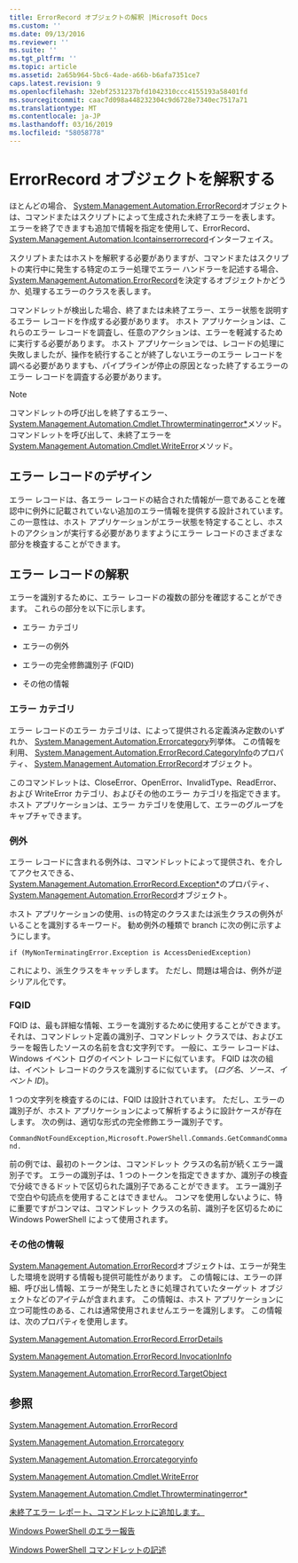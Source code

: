 ```yaml
---
title: ErrorRecord オブジェクトの解釈 |Microsoft Docs
ms.custom: ''
ms.date: 09/13/2016
ms.reviewer: ''
ms.suite: ''
ms.tgt_pltfrm: ''
ms.topic: article
ms.assetid: 2a65b964-5bc6-4ade-a66b-b6afa7351ce7
caps.latest.revision: 9
ms.openlocfilehash: 32ebf2531237bfd1042310ccc4155193a58401fd
ms.sourcegitcommit: caac7d098a448232304c9d6728e7340ec7517a71
ms.translationtype: MT
ms.contentlocale: ja-JP
ms.lasthandoff: 03/16/2019
ms.locfileid: "58058778"
---
```

# <a name="interpreting-errorrecord-objects"></a>ErrorRecord オブジェクトを解釈する

ほとんどの場合、 [System.Management.Automation.ErrorRecord](/dotnet/api/System.Management.Automation.ErrorRecord)オブジェクトは、コマンドまたはスクリプトによって生成された未終了エラーを表します。 エラーを終了できますも追加で情報を指定を使用して、ErrorRecord、 [System.Management.Automation.Icontainserrorrecord](/dotnet/api/System.Management.Automation.IContainsErrorRecord)インターフェイス。

スクリプトまたはホストを解釈する必要がありますが、コマンドまたはスクリプトの実行中に発生する特定のエラー処理でエラー ハンドラーを記述する場合、 [System.Management.Automation.ErrorRecord](/dotnet/api/System.Management.Automation.ErrorRecord)を決定するオブジェクトかどうか、処理するエラーのクラスを表します。

コマンドレットが検出した場合、終了または未終了エラー、エラー状態を説明するエラー レコードを作成する必要があります。 ホスト アプリケーションは、これらのエラー レコードを調査し、任意のアクションは、エラーを軽減するために実行する必要があります。 ホスト アプリケーションでは、レコードの処理に失敗しましたが、操作を続行することが終了しないエラーのエラー レコードを調べる必要がありますも、パイプラインが停止の原因となった終了するエラーのエラー レコードを調査する必要があります。

> [!NOTE]
> コマンドレットの呼び出しを終了するエラー、 [System.Management.Automation.Cmdlet.Throwterminatingerror*](/dotnet/api/System.Management.Automation.Cmdlet.ThrowTerminatingError)メソッド。 コマンドレットを呼び出して、未終了エラーを[System.Management.Automation.Cmdlet.WriteError](/dotnet/api/System.Management.Automation.Cmdlet.WriteError)メソッド。

## <a name="error-record-design"></a>エラー レコードのデザイン

エラー レコードは、各エラー レコードの結合された情報が一意であることを確認中に例外に記載されていない追加のエラー情報を提供する設計されています。 この一意性は、ホスト アプリケーションがエラー状態を特定することし、ホストのアクションが実行する必要がありますようにエラー レコードのさまざまな部分を検査することができます。

## <a name="interpreting-error-records"></a>エラー レコードの解釈

エラーを識別するために、エラー レコードの複数の部分を確認することができます。 これらの部分を以下に示します。

- エラー カテゴリ

- エラーの例外

- エラーの完全修飾識別子 (FQID)

- その他の情報

### <a name="the-error-category"></a>エラー カテゴリ

エラー レコードのエラー カテゴリは、によって提供される定義済み定数のいずれか、 [System.Management.Automation.Errorcategory](/dotnet/api/System.Management.Automation.ErrorCategory)列挙体。 この情報を利用、 [System.Management.Automation.ErrorRecord.CategoryInfo](/dotnet/api/System.Management.Automation.ErrorRecord.CategoryInfo)のプロパティ、 [System.Management.Automation.ErrorRecord](/dotnet/api/System.Management.Automation.ErrorRecord)オブジェクト。

このコマンドレットは、CloseError、OpenError、InvalidType、ReadError、および WriteError カテゴリ、およびその他のエラー カテゴリを指定できます。 ホスト アプリケーションは、エラー カテゴリを使用して、エラーのグループをキャプチャできます。

### <a name="the-exception"></a>例外

エラー レコードに含まれる例外は、コマンドレットによって提供され、を介してアクセスできる、 [System.Management.Automation.ErrorRecord.Exception*](/dotnet/api/System.Management.Automation.ErrorRecord.Exception)のプロパティ、 [System.Management.Automation.ErrorRecord](/dotnet/api/System.Management.Automation.ErrorRecord)オブジェクト。

ホスト アプリケーションの使用、`is`の特定のクラスまたは派生クラスの例外がいることを識別するキーワード。 勧め例外の種類で branch に次の例に示すようにします。

`if (MyNonTerminatingError.Exception is AccessDeniedException)`

これにより、派生クラスをキャッチします。 ただし、問題は場合は、例外が逆シリアル化です。

### <a name="the-fqid"></a>FQID

FQID は、最も詳細な情報、エラーを識別するために使用することができます。 それは、コマンドレット定義の識別子、コマンドレット クラスでは、およびエラーを報告したソースの名前を含む文字列です。 一般に、エラー レコードは、Windows イベント ログのイベント レコードに似ています。 FQID は次の組は、イベント レコードのクラスを識別するに似ています。 (*ログ名*、*ソース*、*イベント ID*)。

1 つの文字列を検査するのには、FQID は設計されています。 ただし、エラーの識別子が、ホスト アプリケーションによって解析するように設計ケースが存在します。 次の例は、適切な形式の完全修飾エラー識別子です。

`CommandNotFoundException,Microsoft.PowerShell.Commands.GetCommandCommand.`

前の例では、最初のトークンは、コマンドレット クラスの名前が続くエラー識別子です。 エラーの識別子は、1 つのトークンを指定できますか、識別子の検査で分岐できるドットで区切られた識別子であることができます。 エラー識別子で空白や句読点を使用することはできません。 コンマを使用しないように、特に重要ですがコンマは、コマンドレット クラスの名前、識別子を区切るために Windows PowerShell によって使用されます。

### <a name="other-information"></a>その他の情報

[System.Management.Automation.ErrorRecord](/dotnet/api/System.Management.Automation.ErrorRecord)オブジェクトは、エラーが発生した環境を説明する情報も提供可能性があります。 この情報には、エラーの詳細、呼び出し情報、エラーが発生したときに処理されていたターゲット オブジェクトなどのアイテムが含まれます。 この情報は、ホスト アプリケーションに立つ可能性のある、これは通常使用されませんエラーを識別します。 この情報は、次のプロパティを使用します。

[System.Management.Automation.ErrorRecord.ErrorDetails](/dotnet/api/System.Management.Automation.ErrorRecord.ErrorDetails)

[System.Management.Automation.ErrorRecord.InvocationInfo](/dotnet/api/System.Management.Automation.ErrorRecord.InvocationInfo)

[System.Management.Automation.ErrorRecord.TargetObject](/dotnet/api/System.Management.Automation.ErrorRecord.TargetObject)

## <a name="see-also"></a>参照

[System.Management.Automation.ErrorRecord](/dotnet/api/System.Management.Automation.ErrorRecord)

[System.Management.Automation.Errorcategory](/dotnet/api/System.Management.Automation.ErrorCategory)

[System.Management.Automation.Errorcategoryinfo](/dotnet/api/System.Management.Automation.ErrorCategoryInfo)

[System.Management.Automation.Cmdlet.WriteError](/dotnet/api/System.Management.Automation.Cmdlet.WriteError)

[System.Management.Automation.Cmdlet.Throwterminatingerror*](/dotnet/api/System.Management.Automation.Cmdlet.ThrowTerminatingError)

[未終了エラー レポート、コマンドレットに追加します。](./adding-non-terminating-error-reporting-to-your-cmdlet.md)

[Windows PowerShell のエラー報告](./error-reporting-concepts.md)

[Windows PowerShell コマンドレットの記述](./writing-a-windows-powershell-cmdlet.md)
